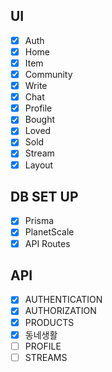 ## UI
- [x] Auth
- [x] Home
- [x] Item
- [x] Community
- [x] Write
- [x] Chat
- [x] Profile
- [x] Bought
- [x] Loved
- [x] Sold
- [x] Stream
- [x] Layout

## DB SET UP
- [x] Prisma
- [x] PlanetScale
- [x] API Routes

## API
- [x] AUTHENTICATION
- [x] AUTHORIZATION
- [x] PRODUCTS
- [x] 동네생활
- [ ] PROFILE
- [ ] STREAMS